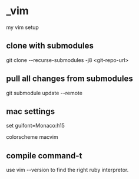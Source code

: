 # _vim
my vim setup

## clone with submodules
git clone --recurse-submodules -j8 \<git-repo-url\>

## pull all changes from submodules
git submodule update --remote

## mac settings
set guifont=Monaco:h15

colorscheme macvim

## compile command-t
use vim --version to find the right ruby interpretor.
